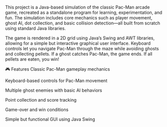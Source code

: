 This project is a Java-based simulation of the classic Pac-Man arcade game, recreated as a standalone program for learning, experimentation, and fun. The simulation includes core mechanics such as player movement, ghost AI, dot collection, and basic collision detection—all built from scratch using standard Java libraries.

The game is rendered in a 2D grid using Java’s Swing and AWT libraries, allowing for a simple but interactive graphical user interface. Keyboard controls let you navigate Pac-Man through the maze while avoiding ghosts and collecting pellets. If a ghost catches Pac-Man, the game ends. If all pellets are eaten, you win!

🎮 Features
Classic Pac-Man gameplay mechanics

Keyboard-based controls for Pac-Man movement

Multiple ghost enemies with basic AI behaviors

Point collection and score tracking

Game-over and win conditions

Simple but functional GUI using Java Swing
